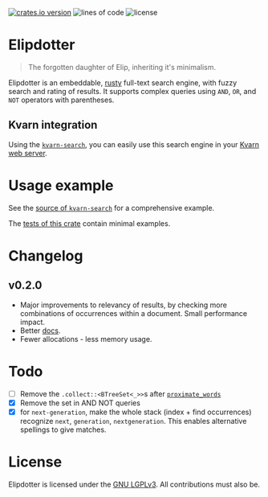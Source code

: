 [![crates.io version](https://img.shields.io/crates/v/elipdotter)](https://crates.io/crates/elipdotter)
![lines of code](https://img.shields.io/tokei/lines/github/Icelk/elipdotter)
![license](https://img.shields.io/github/license/Icelk/elipdotter)

# Elipdotter

> The forgotten daughter of Elip, inheriting it's minimalism.

Elipdotter is an embeddable, [rusty](https://rust-lang.org) full-text search engine, with fuzzy search and rating of results.
It supports complex queries using `AND`, `OR`, and `NOT` operators with parentheses.

## Kvarn integration

Using the [`kvarn-search`](https://github.com/Icelk/kvarn-search),
you can easily use this search engine in your [Kvarn web server](https://kvarn.org).

# Usage example

See the [source of `kvarn-search`](https://github.com/Icelk/kvarn-search/tree/main/src/)
for a comprehensive example.

The [tests of this crate](https://github.com/Icelk/elipdotter/tree/main/tests/)
contain minimal examples.

# Changelog

## v0.2.0

-   Major improvements to relevancy of results, by checking more combinations of occurrences within a document. Small performance impact.
-   Better [docs](https://doc.icelk.dev/elipdotter/elipdotter/).
-   Fewer allocations - less memory usage.

# Todo

-   [ ] Remove the `.collect::<BTreeSet<_>>`s after [`proximate_words`](https://docs.rs/elipdotter/latest/elipdotter/proximity/fn.proximate_words.html)
-   [x] Remove the set in AND NOT queries
-   [x] for `next-generation`, make the whole stack (index + find occurrences) recognize `next`, `generation`, `nextgeneration`.
        This enables alternative spellings to give matches.

# License

Elipdotter is licensed under the [GNU LGPLv3](COPYING).
All contributions must also be.

